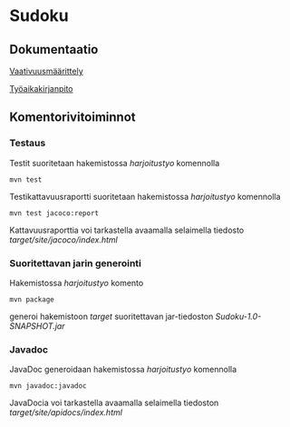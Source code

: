 # Sudoku

## Dokumentaatio

[Vaativuusmäärittely](https://github.com/henrhaat/otm-harkkatyo/blob/master/dokumentointi/vaativuusmaarittely.md)

[Työaikakirjanpito](https://github.com/henrhaat/otm-harkkatyo/blob/master/dokumentointi/tuntikirjanpito.md)

## Komentorivitoiminnot

### Testaus

Testit suoritetaan hakemistossa *harjoitustyo* komennolla

``` mvn test ```

Testikattavuusraportti suoritetaan hakemistossa *harjoitustyo* komennolla

``` mvn test jacoco:report ```

Kattavuusraporttia voi tarkastella avaamalla selaimella tiedosto *target/site/jacoco/index.html*

### Suoritettavan jarin generointi

Hakemistossa *harjoitustyo* komento

``` mvn package ```

generoi hakemistoon *target*  suoritettavan jar-tiedoston *Sudoku-1.0-SNAPSHOT.jar*

### Javadoc

JavaDoc generoidaan hakemistossa *harjoitustyo* komennolla

``` mvn javadoc:javadoc ```

JavaDocia voi tarkastella avaamalla selaimella tiedoston *target/site/apidocs/index.html* 

